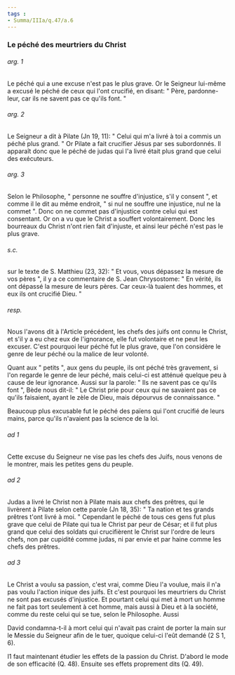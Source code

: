 ```yaml
---
tags : 
- Summa/IIIa/q.47/a.6
---
```


### Le péché des meurtriers du Christ

###### arg. 1
Le péché qui a une excuse n'est pas le plus grave. Or le Seigneur lui-même a excusé le péché de ceux qui l'ont crucifié, en disant: " Père, pardonne-leur, car ils ne savent pas ce qu'ils font. " 

###### arg. 2
Le Seigneur a dit à Pilate (Jn 19, 11): " Celui qui m'a livré à toi a commis un péché plus grand. " Or Pilate a fait crucifier Jésus par ses subordonnés. Il apparaît donc que le péché de judas qui l'a livré était plus grand que celui des exécuteurs. 

###### arg. 3
Selon le Philosophe, " personne ne souffre d'injustice, s'il y consent ", et comme il le dit au même endroit, " si nul ne souffre une injustice, nul ne la commet ". Donc on ne commet pas d'injustice contre celui qui est consentant. Or on a vu que le Christ a souffert volontairement. Donc les bourreaux du Christ n'ont rien fait d'injuste, et ainsi leur péché n'est pas le plus grave. 

###### s.c.
sur le texte de S. Matthieu (23, 32): " Et vous, vous dépassez la mesure de vos pères ", il y a ce commentaire de S. Jean Chrysostome: " En vérité, ils ont dépassé la mesure de leurs pères. Car ceux-là tuaient des hommes, et eux ils ont crucifié Dieu. " 

###### resp.
Nous l'avons dit à l'Article précédent, les chefs des juifs ont connu le Christ, et s'il y a eu chez eux de l'ignorance, elle fut volontaire et ne peut les excuser. C'est pourquoi leur péché fut le plus grave, que l'on considère le genre de leur péché ou la malice de leur volonté. 

Quant aux " petits ", aux gens du peuple, ils ont péché très gravement, si l'on regarde le genre de leur péché, mais celui-ci est atténué quelque peu à cause de leur ignorance. Aussi sur la parole: " Ils ne savent pas ce qu'ils font ", Bède nous dit-il: " Le Christ prie pour ceux qui ne savaient pas ce qu'ils faisaient, ayant le zèle de Dieu, mais dépourvus de connaissance. " 

Beaucoup plus excusable fut le péché des païens qui l'ont crucifié de leurs mains, parce qu'ils n'avaient pas la science de la loi. 

###### ad 1
Cette excuse du Seigneur ne vise pas les chefs des Juifs, nous venons de le montrer, mais les petites gens du peuple. 

###### ad 2
Judas a livré le Christ non à Pilate mais aux chefs des prêtres, qui le livrèrent à Pilate selon cette parole (Jn 18, 35): " Ta nation et tes grands prêtres t'ont livré à moi. " Cependant le péché de tous ces gens fut plus grave que celui de Pilate qui tua le Christ par peur de César; et il fut plus grand que celui des soldats qui crucifièrent le Christ sur l'ordre de leurs chefs, non par cupidité comme judas, ni par envie et par haine comme les chefs des prêtres. 

###### ad 3
Le Christ a voulu sa passion, c'est vrai, comme Dieu l'a voulue, mais il n'a pas voulu l'action inique des juifs. Et c'est pourquoi les meurtriers du Christ ne sont pas excusés d'injustice. Et pourtant celui qui met à mort un homme ne fait pas tort seulement à cet homme, mais aussi à Dieu et à la société, comme du reste celui qui se tue, selon le Philosophe. Aussi 

David condamna-t-il à mort celui qui n'avait pas craint de porter la main sur le Messie du Seigneur afin de le tuer, quoique celui-ci l'eût demandé (2 S 1, 6). 

I1 faut maintenant étudier les effets de la passion du Christ. D'abord le mode de son efficacité (Q. 48). Ensuite ses effets proprement dits (Q. 49). 

